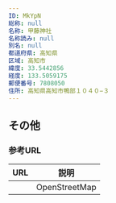 ```yaml
---
ID: MkYpN
総称: null
名称: 甲藤神社
名称読み: null
別名: null
都道府県: 高知県
区域: 高知市
緯度: 33.5442856
経度: 133.5059175
郵便番号: 7808050
住所: 高知県高知市鴨部１０４０−３
---
```


## その他

### 参考URL

| URL | 説明          |
| --- | ------------- |
|     | OpenStreetMap |
